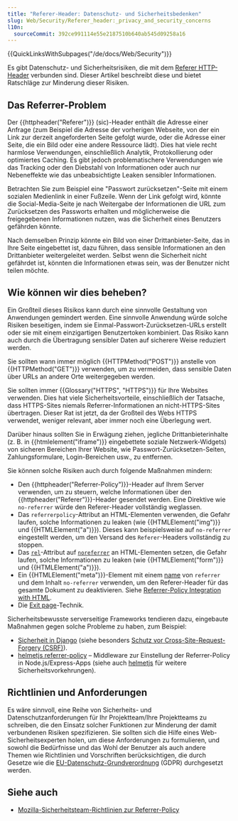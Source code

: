 ```yaml
---
title: "Referer-Header: Datenschutz- und Sicherheitsbedenken"
slug: Web/Security/Referer_header:_privacy_and_security_concerns
l10n:
  sourceCommit: 392ce991114e55e2187510b640ab545d09258a16
---
```


{{QuickLinksWithSubpages("/de/docs/Web/Security")}}

Es gibt Datenschutz- und Sicherheitsrisiken, die mit dem [Referer HTTP-Header](/de/docs/Web/HTTP/Headers/Referer) verbunden sind. Dieser Artikel beschreibt diese und bietet Ratschläge zur Minderung dieser Risiken.

## Das Referrer-Problem

Der {{httpheader("Referer")}} (sic)-Header enthält die Adresse einer Anfrage (zum Beispiel die Adresse der vorherigen Webseite, von der ein Link zur derzeit angeforderten Seite gefolgt wurde, oder die Adresse einer Seite, die ein Bild oder eine andere Ressource lädt). Dies hat viele recht harmlose Verwendungen, einschließlich Analytik, Protokollierung oder optimiertes Caching. Es gibt jedoch problematischere Verwendungen wie das Tracking oder den Diebstahl von Informationen oder auch nur Nebeneffekte wie das unbeabsichtigte Leaken sensibler Informationen.

Betrachten Sie zum Beispiel eine "Passwort zurücksetzen"-Seite mit einem sozialen Medienlink in einer Fußzeile. Wenn der Link gefolgt wird, könnte die Social-Media-Seite je nach Weitergabe der Informationen die URL zum Zurücksetzen des Passworts erhalten und möglicherweise die freigegebenen Informationen nutzen, was die Sicherheit eines Benutzers gefährden könnte.

Nach demselben Prinzip könnte ein Bild von einer Drittanbieter-Seite, das in Ihre Seite eingebettet ist, dazu führen, dass sensible Informationen an den Drittanbieter weitergeleitet werden. Selbst wenn die Sicherheit nicht gefährdet ist, könnten die Informationen etwas sein, was der Benutzer nicht teilen möchte.

## Wie können wir dies beheben?

Ein Großteil dieses Risikos kann durch eine sinnvolle Gestaltung von Anwendungen gemindert werden. Eine sinnvolle Anwendung würde solche Risiken beseitigen, indem sie Einmal-Passwort-Zurücksetzen-URLs erstellt oder sie mit einem einzigartigen Benutzertoken kombiniert. Das Risiko kann auch durch die Übertragung sensibler Daten auf sicherere Weise reduziert werden.

Sie sollten wann immer möglich {{HTTPMethod("POST")}} anstelle von {{HTTPMethod("GET")}} verwenden, um zu vermeiden, dass sensible Daten über URLs an andere Orte weitergegeben werden.

Sie sollten immer {{Glossary("HTTPS", "HTTPS")}} für Ihre Websites verwenden. Dies hat viele Sicherheitsvorteile, einschließlich der Tatsache, dass HTTPS-Sites niemals Referrer-Informationen an nicht-HTTPS-Sites übertragen. Dieser Rat ist jetzt, da der Großteil des Webs HTTPS verwendet, weniger relevant, aber immer noch eine Überlegung wert.

Darüber hinaus sollten Sie in Erwägung ziehen, jegliche Drittanbieterinhalte (z. B. in {{htmlelement("iframe")}} eingebettete soziale Netzwerk-Widgets) von sicheren Bereichen Ihrer Website, wie Passwort-Zurücksetzen-Seiten, Zahlungsformulare, Login-Bereichen usw., zu entfernen.

Sie können solche Risiken auch durch folgende Maßnahmen mindern:

- Den {{httpheader("Referrer-Policy")}}-Header auf Ihrem Server verwenden, um zu steuern, welche Informationen über den {{httpheader("Referer")}}-Header gesendet werden. Eine Direktive wie `no-referrer` würde den Referer-Header vollständig weglassen.
- Das `referrerpolicy`-Attribut an HTML-Elementen verwenden, die Gefahr laufen, solche Informationen zu leaken (wie {{HTMLElement("img")}} und {{HTMLElement("a")}}). Dieses kann beispielsweise auf `no-referrer` eingestellt werden, um den Versand des `Referer`-Headers vollständig zu stoppen.
- Das [`rel`](/de/docs/Web/HTML/Attributes/rel)-Attribut auf [`noreferrer`](/de/docs/Web/HTML/Attributes/rel/noreferrer) an HTML-Elementen setzen, die Gefahr laufen, solche Informationen zu leaken (wie {{HTMLElement("form")}} und {{HTMLElement("a")}}).
- Ein {{HTMLElement("meta")}}-Element mit einem [name](/de/docs/Web/HTML/Element/meta#name) von `referrer` und dem Inhalt `no-referrer` verwenden, um den Referer-Header für das gesamte Dokument zu deaktivieren. Siehe [Referrer-Policy Integration with HTML](/de/docs/Web/HTTP/Headers/Referrer-Policy#integration_with_html).
- Die [Exit page](https://geekthis.net/post/hide-http-referer-headers/#exit-page-redirect)-Technik.

Sicherheitsbewusste serverseitige Frameworks tendieren dazu, eingebaute Maßnahmen gegen solche Probleme zu haben, zum Beispiel:

- [Sicherheit in Django](https://docs.djangoproject.com/en/stable/topics/security/) (siehe besonders [Schutz vor Cross-Site-Request-Forgery (CSRF)](https://docs.djangoproject.com/en/stable/topics/security/#cross-site-request-forgery-csrf-protection)).
- [helmetjs referrer-policy](https://github.com/helmetjs/helmet/tree/main/middlewares/referrer-policy) – Middleware zur Einstellung der Referrer-Policy in Node.js/Express-Apps (siehe auch [helmetjs](https://github.com/helmetjs) für weitere Sicherheitsvorkehrungen).

## Richtlinien und Anforderungen

Es wäre sinnvoll, eine Reihe von Sicherheits- und Datenschutzanforderungen für Ihr Projektteam/Ihre Projektteams zu schreiben, die den Einsatz solcher Funktionen zur Minderung der damit verbundenen Risiken spezifizieren. Sie sollten sich die Hilfe eines Web-Sicherheitsexperten holen, um diese Anforderungen zu formulieren, und sowohl die Bedürfnisse und das Wohl der Benutzer als auch andere Themen wie Richtlinien und Vorschriften berücksichtigen, die durch Gesetze wie die [EU-Datenschutz-Grundverordnung](https://gdpr.eu/) (GDPR) durchgesetzt werden.

## Siehe auch

- [Mozilla-Sicherheitsteam-Richtlinien zur Referrer-Policy](https://infosec.mozilla.org/guidelines/web_security.html#referrer-policy)
